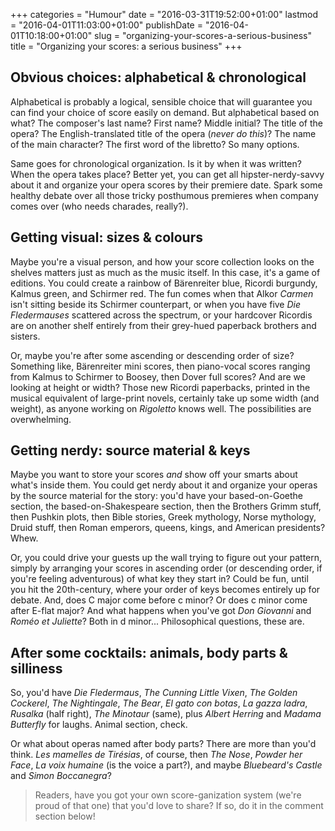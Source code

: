 +++
categories = "Humour"
date = "2016-03-31T19:52:00+01:00"
lastmod = "2016-04-01T11:03:00+01:00"
publishDate = "2016-04-01T10:18:00+01:00"
slug = "organizing-your-scores-a-serious-business"
title = "Organizing your scores: a serious business"
+++

## Obvious choices: alphabetical & chronological

Alphabetical is probably a logical, sensible choice that will guarantee you can find your choice of score easily on demand. But alphabetical based on what? The composer's last name? First name? Middle initial? The title of the opera? The English-translated title of the opera (*never do this*)? The name of the main character? The first word of the libretto? So many options.

Same goes for chronological organization. Is it by when it was written? When the opera takes place? Better yet, you can get all hipster-nerdy-savvy about it and organize your opera scores by their premiere date. Spark some healthy debate over all those tricky posthumous premieres when company comes over (who needs charades, really?).

## Getting visual: sizes & colours

Maybe you're a visual person, and how your score collection looks on the shelves matters just as much as the music itself. In this case, it's a game of editions. You could create a rainbow of Bärenreiter blue, Ricordi burgundy, Kalmus green, and Schirmer red. The fun comes when that Alkor *Carmen* isn't sitting beside its Schirmer counterpart, or when you have five *Die Fledermauses* scattered across the spectrum, or your hardcover Ricordis are on another shelf entirely from their grey-hued paperback brothers and sisters.

Or, maybe you're after some ascending or descending order of size? Something like, Bärenreiter mini scores, then piano-vocal scores ranging from Kalmus to Schirmer to Boosey, then Dover full scores? And are we looking at height or width? Those new Ricordi paperbacks, printed in the musical equivalent of large-print novels, certainly take up some width (and weight), as anyone working on *Rigoletto* knows well. The possibilities are overwhelming.

## Getting nerdy: source material & keys

Maybe you want to store your scores *and* show off your smarts about what's inside them. You could get nerdy about it and organize your operas by the source material for the story: you'd have your based-on-Goethe section, the based-on-Shakespeare section, then the Brothers Grimm stuff, then Pushkin plots, then Bible stories, Greek mythology, Norse mythology, Druid stuff, then Roman emperors, queens, kings, and American presidents? Whew.

Or, you could drive your guests up the wall trying to figure out your pattern, simply by arranging your scores in ascending order (or descending order, if you're feeling adventurous) of what key they start in? Could be fun, until you hit the 20th-century, where your order of keys becomes entirely up for debate. And, does C major come before c minor? Or does c minor come after E-flat major? And what happens when you've got *Don Giovanni* and *Roméo et Juliette*? Both in d minor... Philosophical questions, these are.

## After some cocktails: animals, body parts & silliness

So, you'd have *Die Fledermaus*, *The Cunning Little Vixen*, *The Golden Cockerel*, *The Nightingale*, *The Bear*, *El gato con botas*, *La gazza ladra*, *Rusalka* (half right), *The Minotaur* (same), plus *Albert Herring* and *Madama Butterfly* for laughs. Animal section, check.

Or what about operas named after body parts? There are more than you'd think. *Les mamelles de Tirésias*, of course, then *The Nose*, *Powder her Face*, *La voix humaine* (is the voice a part?), and maybe *Bluebeard's Castle* and *Simon Boccanegra*?

>Readers, have you got your own score-ganization system (we're proud of that one) that you'd love to share? If so, do it in the comment section below!
